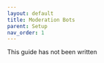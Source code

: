 ```yaml
---
layout: default
title: Moderation Bots
parent: Setup
nav_order: 1
---
```


This guide has not been written
